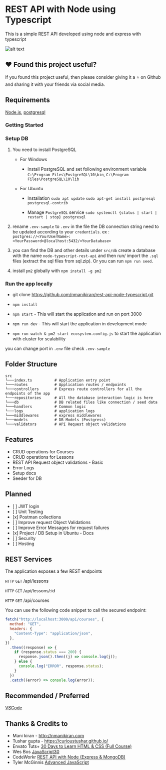 # REST API with Node using Typescript

This is a simple REST API developed using node and express with typescript

![alt text](https://image.ibb.co/nAd9OF/logos.png "Node Typescript")

## ❤️ Found this project useful?

If you found this project useful, then please consider giving it a ⭐️ on Github and sharing it with your friends via social media.

## Requirements

[Node.js](https://nodejs.org/en/), [postgresql](https://www.postgresql.org/download/)

### Getting Started

### Setup DB

1. You need to install PostgreSQL

   - For Windows
     - Install PostgreSQL and set following environment variable
       `C:\Program Files\PostgreSQL\10\bin`,
       `C:\Program Files\PostgreSQL\10\lib`
   - For Ubuntu

     - Installation
       `sudo apt update`
       `sudo apt-get install postgresql postgresql-contrib`

     - Manage `PostgreSQL` service
       `sudo systemctl {status | start | restart | stop} postgresql`

2. rename `.env-sample` to `.env` in the file the DB connection string need to be updated according to your `credentials`.
   ex : `postgres://<YourUserName>:<YourPassword>@localhost:5432/<YourDatabase>`

3. you can find the DB and other details under `src/db`
   create a database with the name `node-typescript-rest-api` and then run/ import the `.sql` files (extract the sql files from sql.zip).
   Or you can run `npm run seed`.

4. install `pm2` globally with `npm install -g pm2`

### Run the app locally

- git clone https://github.com/nmanikiran/rest-api-node-typescript.git

- `npm install`
- `npm start` - This will start the application and run on port 3000
- `npm run dev` - This will start the application in development mode
- `npm run watch & pm2 start ecosystem.config.js` to start the application with cluster for scalability

you can change port in `.env` file check `.env-sample`

## Folder Structure

```
src
└───index.ts          # Application entry point
└───routes            # Application routes / endpoints
└───controllers       # Express route controllers for all the endpoints of the app
└───repositories      # All the database interaction logic is here
└───db                # DB related files like connection / seed data
└───handlers          # Common logic
└───logs              # application logs
└───middlewares       # express middlewares
└───models            # DB Models (Postgress)
└───validators        # API Request object validations

```

## Features

- CRUD operations for Courses
- CRUD operations for Lessons
- REST API Request object validations - Basic
- Error Logs
- Setup docs
- Seeder for DB

## Planned

- \[ ] JWT login
- \[ ] Unit Testing
- \[x] Postman collections
- \[ ] Improve request Object Validations
- \[ ] Improve Error Messages for request failures
- \[x] Project / DB Setup in Ubuntu - Docs
- \[ ] Security
- \[ ] Hosting

## REST Services

The application exposes a few REST endpoints

`HTTP` `GET` /api/lessons

`HTTP` `GET` /api/lessons/:id

`HTTP` `GET` /api/courses

You can use the following code snippet to call the secured endpoint:

```js
fetch("http://localhost:3000/api/courses", {
  method: "GET",
  headers: {
    "Content-Type": "application/json",
  },
})
  .then((response) => {
    if (response.status === 200) {
      response.json().then((j) => console.log(j));
    } else {
      console.log("ERROR", response.status);
    }
  })
  .catch((error) => console.log(error));
```

## Recommended / Preferred

[VSCode](https://code.visualstudio.com/download)

## Thanks & Credits to
- Mani kiran - http://nmanikiran.com
- Tushar gupta - https://curioustushar.github.io/
- Envato Tuts+ [30 Days to Learn HTML & CSS (Full Course)](https://www.youtube.com/playlist?list=PLgGbWId6zgaWZkPFI4Sc9QXDmmOWa1v5F)
- Wes Bos [JavaScript30](https://www.youtube.com/playlist?list=PLu8EoSxDXHP6CGK4YVJhL_VWetA865GOH)
- CodeWorkr [REST API with Node (Express & MongoDB)](https://www.youtube.com/playlist?list=PLSpJkDDmpFZ5rZ5-Aur9WRNsBDSUS-0B9)
- Tyler McGinnis [Advanced JavaScript](https://www.youtube.com/playlist?list=PLqrUy7kON1meuCvGp2D6yTglZhPTT_s_f)
